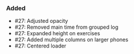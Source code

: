 ### Added

- #27: Adjusted opacity
- #27: Removed main time from grouped log
- #27: Expanded height on exercises
- #27: Added multiple columns on larger phones
- #27: Centered loader